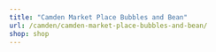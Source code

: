 ```yaml
---
title: "Camden Market Place Bubbles and Bean"
url: /camden/camden-market-place-bubbles-and-bean/
shop: shop
---
```

